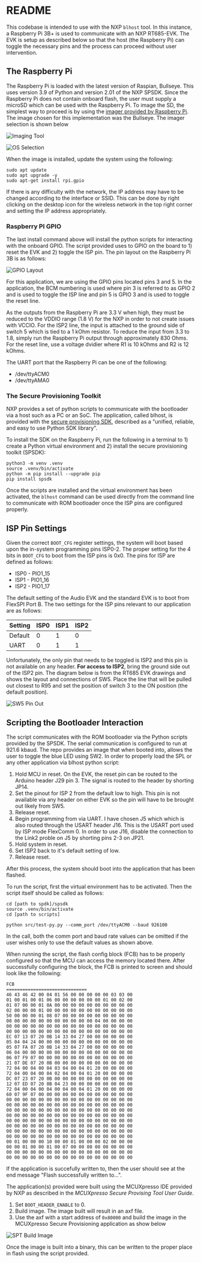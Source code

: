 # README

This codebase is intended to use with the NXP `blhost` tool.  In this instance, a Raspberry Pi 3B+ is used to communicate with an NXP RT685-EVK.
The EVK is setup as described below so that the host (the Raspberry Pi) can toggle the necessary pins and the process can proceed without
user intervention.

## The Raspberry Pi

The Raspberry Pi is loaded with the latest version of Raspian, Bullseye.  This uses version 3.9 of Python and version 2.01 of the NXP SPSDK.
Since the Raspberry Pi does not contain onboard flash, the user must supply a microSD which can be used with the Raspberry Pi.  To image
the SD, the simplest way to proceed is by using the [imager provided by Raspberry Pi](https://www.raspberrypi.com/software/).  The image chosen
for this implementation was the Bullseye.  The imager selection is shown below

![Imaging Tool](img/RPi_Imaging_Tool.png)

![OS Selection](img/RPi_Image_OS_Sel.png)

When the image is installed, update the system using the following:

```
sudo apt update
sudo apt upgrade -y
sudo apt-get install rpi.gpio
```

If there is any difficulty with the network, the IP address may have to be changed according to the interface or SSID.  This can be done by right clicking
on the desktop icon for the wireless network in the top right corner and setting the IP address appropriately.

### Raspberry PI GPIO

The last install command above will install the python scripts for interacting with the onboard GPIO.  The script provided uses to GPIO on the board to 1)
reset the EVK and 2) toggle the ISP pin.  The pin layout on the Raspberry Pi 3B is as follows:

![GPIO Layout](img/RPi_GPIO.png)

For this application, we are using the GPIO pins located pins 3 and 5.  In the application, the BCM numbering is used where pin 3 is referred to as GPIO 2 and
is used to toggle the ISP line and pin 5 is GPIO 3 and is used to toggle the reset line.

As the outputs from the Raspberry Pi are 3.3 V when high, they must be reduced to the VDDIO range (1.8 V) for the NXP in order to not create issues with VCCIO.
For the ISP2 line, the input is attached to the ground side of switch 5 which is tied to a 1 kOhm resistor.  To reduce the input from 3.3 to 1.8, simply run
the Raspberry Pi output through approximately 830 Ohms.  For the reset line, use a voltage dvidier where R1 is 10 kOhms and R2 is 12 kOhms.

The UART port that the Raspberry Pi can be one of the following:

* /dev/ttyACM0
* /dev/ttyAMA0


### The Secure Provisioning Toolkit

NXP provides a set of python scripts to communicate with the bootloader via a host such as a PC or an SoC.  The application, called blhost,
is provided with the [secure provisioning SDK](https://spsdk.readthedocs.io/en/latest/spsdk.html), described as a "unified, reliable, and easy
to use Python SDK library".

To install the SDK on the Raspberry Pi, run the following in a terminal to 1) create a Python virtual environment and 2) install the secure
provisioning toolkit (SPSDK):

```
python3 -m venv .venv
source .venv/bin/activate
python -m pip install --upgrade pip
pip install spsdk
```

Once the scripts are installed and the virtual environment has been activated, the `blhost` command can be used directly from the command line to
communicate with ROM bootloader once the ISP pins are configured properly.

## ISP Pin Settings

Given the correct `BOOT_CFG` register settings, the system will boot based upon the in-system programming pins ISP0-2.
The proper setting for the 4 bits in `BOOT_CFG` to boot from the ISP pins is 0x0. The pins for ISP are defined as
follows:

* ISP0 - PIO1_15
* ISP1 - PIO1_16
* ISP2 - PIO1_17

The default setting of the Audio EVK and the standard EVK is to boot from FlexSPI Port B.  The two settings for the
 ISP pins relevant to our application are as follows:

| Setting | ISP0 | ISP1 | ISP2 |
| ------- | ---- | ---- | ---- |
| Default |  0   |  1   |  0   |
| UART    |  0   |  1   |  1   |

Unfortunately, the only pin that needs to be toggled is ISP2 and this pin is not available on any header.  **For access to
ISP2**, bring the ground side out of the ISP2 pin.  The diagram below is from the RT685 EVK drawings and shows the layout
and connections of SW5.  Place the line that will be pulled out closest to R95 and set the position of switch 3 to the
ON position (the default position).

![SW5 Pin Out](img/SW5_PinOut.png)

## Scripting the Bootloader Interaction

The script communicates with the ROM bootloader via the Python scripts provided by the SPSDK. The serial communication is
configured to run at 921.6 kbaud.  The repo provides an image that when booted into, allows the user to toggle the blue LED
using SW2.  In order to properly load the SPL or any other application via blhost python script:

1. Hold MCU in reset.  On the EVK, the reset pin can be routed to the Arduino header J29 pin 3.  The signal is routed to
the header by shorting JP14.
2. Set the pinout for ISP 2 from the default low to high.  This pin is not available via any header on either EVK so the
pin will have to be brought out likely from SW5.
3. Release reset.
4. Begin programming from via UART.  I have chosen J5 which which is also routed through the USART header J16.  This is
the USART port used by ISP mode FlexComm 0.  In order to use J16, disable the connection to the Link2 proble on J5 by
shorting pins 2-3 on JP21.
5. Hold system in reset.
6. Set ISP2 back to it's default setting of low.
7. Release reset.

After this process, the system should boot into the application that has been flashed.

To run the script, first the virtual environment has to be activated.  Then the script itself should be called as follows:

```
cd [path to spdk]/spsdk
source .venv/bin/activate
cd [path to scripts]

python src/test-py.py --comm_port /dev/ttyACM0 --baud 926100
```

In the call, both the comm port and baud rate values can be omitted if the user wishes only to use the default values as shown
above.

When running the script, the flash config block (FCB) has to be properly configured so that the MCU can access the memory
located there.  After successfully configuring the block, the FCB is printed to screen and should look like the following:

```
FCB
==============================
46 43 46 42 00 04 01 56 00 00 00 00 00 03 03 00
01 00 01 00 01 06 00 00 00 00 00 00 01 00 02 00
01 07 00 00 01 0A 00 00 00 00 00 00 00 00 00 00
02 00 00 00 01 00 00 00 00 00 00 00 00 00 00 00
50 00 00 00 01 08 07 00 00 00 00 00 00 00 00 00
00 00 00 00 00 00 00 00 00 00 00 04 00 00 00 00
00 00 00 00 00 00 00 00 00 00 00 00 00 00 00 00
00 00 00 00 00 00 00 00 00 00 00 00 00 00 00 00
EC 07 13 07 20 0B 14 33 04 27 00 00 00 00 00 00
05 04 04 24 00 00 00 00 00 00 00 00 00 00 00 00
05 07 FA 07 20 0B 14 33 04 27 00 00 00 00 00 00
06 04 00 00 00 00 00 00 00 00 00 00 00 00 00 00
06 07 F9 07 00 00 00 00 00 00 00 00 00 00 00 00
21 07 DE 07 20 0B 00 00 00 00 00 00 00 00 00 00
72 04 00 04 00 04 03 04 00 04 01 20 00 00 00 00
72 04 00 04 00 04 02 04 00 04 01 20 00 00 00 00
DC 07 23 07 20 0B 00 00 00 00 00 00 00 00 00 00
12 07 ED 07 20 0B 04 23 00 00 00 00 00 00 00 00
72 04 00 04 00 04 00 04 00 04 01 20 00 00 00 00
60 07 9F 07 00 00 00 00 00 00 00 00 00 00 00 00
00 00 00 00 00 00 00 00 00 00 00 00 00 00 00 00
00 00 00 00 00 00 00 00 00 00 00 00 00 00 00 00
00 00 00 00 00 00 00 00 00 00 00 00 00 00 00 00
00 00 00 00 00 00 00 00 00 00 00 00 00 00 00 00
00 00 00 00 00 00 00 00 00 00 00 00 00 00 00 00
00 00 00 00 00 00 00 00 00 00 00 00 00 00 00 00
00 00 00 00 00 00 00 00 00 00 00 00 00 00 00 00
00 00 00 00 00 00 00 00 00 00 00 00 00 00 00 00
00 01 00 00 00 10 00 00 01 00 00 00 02 00 00 00
00 00 01 00 00 81 00 07 00 00 00 00 00 00 00 00
00 00 00 00 00 00 00 00 00 00 00 00 00 00 00 00
00 00 00 00 00 00 00 00 00 00 00 00 00 00 00 00
```

If the application is succefully written to, then the user should see at the end message "Flash successfully written to...".

The application(s) provided were built using the MCUXpresso IDE provided by NXP as described in the _MCUXpresso Secure Provising Tool User Guide_.

1. Set `BOOT_HEADER_ENABLE` to 0.
2. Build image.  The image built will result in an axf file.
3. Use the axf with a start address of `0x80000` and build the image in the MCUXpresso Secure Provisioning application as show below

![SPT Build Image](img/SPT_build_img.png)

Once the image is built into a binary, this can be written to the proper place in flash using the script provided.


